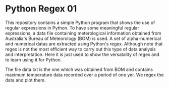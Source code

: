 # Python Regex 01

This repository contains a simple Python program that shows the use of regular expressions in Python. To have some meaningful regular expressions, a data file containing meterological information obtained from Australia's Bureau of Meteorology (BOM) is used. A set of alpha-numerical and numerical datas are extracted using Python's regex. Although note that regex is not the most efficient way to carry out this type of data analysis and interpretation. Here it is just used to show the versatality of regex and to learn using it for Python.

The file data.txt is the one which was obtained from BOM and contains maximum temperature data recorded over a period of one yer. We regex the data and plot them.

